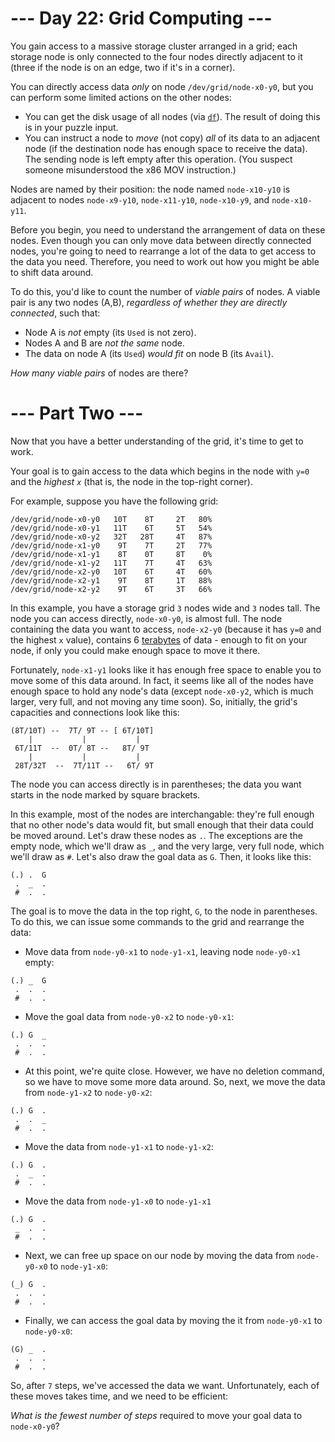 ﻿# --- Day 22: Grid Computing ---

You gain access to a massive storage cluster arranged in a grid; each storage node is only connected to the four nodes directly adjacent to it (three if the node is on an edge, two if it's in a corner).

You can directly access data *only* on node ```/dev/grid/node-x0-y0```, but you can perform some limited actions on the other nodes:


* You can get the disk usage of all nodes (via [```df```](https://en.wikipedia.org/wiki/Df_(Unix)#Example)).
The result of doing this is in your puzzle input.
* You can instruct a node to *move* (not copy) *all* of its data to an adjacent node (if the destination node has enough space to receive the data). The sending node is left empty after this operation.
(You suspect someone misunderstood the x86 MOV instruction.)


Nodes are named by their position: the node named ```node-x10-y10``` is adjacent to nodes ```node-x9-y10```, ```node-x11-y10```, ```node-x10-y9```, and ```node-x10-y11```.

Before you begin, you need to understand the arrangement of data on these nodes. Even though you can only move data between directly connected nodes, you're going to need to rearrange a lot of the data to get access to the data you need.  Therefore, you need to work out how you might be able to shift data around.

To do this, you'd like to count the number of *viable pairs* of nodes.  A viable pair is any two nodes (A,B), *regardless of whether they are directly connected*, such that:


* Node A is *not* empty (its ```Used``` is not zero).
* Nodes A and B are *not the same* node.
* The data on node A (its ```Used```) *would fit* on node B (its ```Avail```).


*How many viable pairs* of nodes are there?

# --- Part Two ---

Now that you have a better understanding of the grid, it's time to get to work.

Your goal is to gain access to the data which begins in the node with ```y=0``` and the *highest ```x```* (that is, the node in the top-right corner).

For example, suppose you have the following grid:

```Filesystem            Size  Used  Avail  Use%
/dev/grid/node-x0-y0   10T    8T     2T   80%
/dev/grid/node-x0-y1   11T    6T     5T   54%
/dev/grid/node-x0-y2   32T   28T     4T   87%
/dev/grid/node-x1-y0    9T    7T     2T   77%
/dev/grid/node-x1-y1    8T    0T     8T    0%
/dev/grid/node-x1-y2   11T    7T     4T   63%
/dev/grid/node-x2-y0   10T    6T     4T   60%
/dev/grid/node-x2-y1    9T    8T     1T   88%
/dev/grid/node-x2-y2    9T    6T     3T   66%
```

In this example, you have a storage grid ```3``` nodes wide and ```3``` nodes tall.  The node you can access directly, ```node-x0-y0```, is almost full. The node containing the data you want to access, ```node-x2-y0``` (because it has ```y=0``` and the highest ```x``` value), contains 6 [terabytes](https://en.wikipedia.org/wiki/Terabyte) of data - enough to fit on your node, if only you could make enough space to move it there.

Fortunately, ```node-x1-y1``` looks like it has enough free space to enable you to move some of this data around.  In fact, it seems like all of the nodes have enough space to hold any node's data (except ```node-x0-y2```, which is much larger, very full, and not moving any time soon). So, initially, the grid's capacities and connections look like this:

```
(8T/10T) --  7T/ 9T -- [ 6T/10T]
    |           |           |
 6T/11T  --  0T/ 8T --   8T/ 9T
    |           |           |
 28T/32T  --  7T/11T --   6T/ 9T
```

The node you can access directly is in parentheses; the data you want starts in the node marked by square brackets.

In this example, most of the nodes are interchangable: they're full enough that no other node's data would fit, but small enough that their data could be moved around. Let's draw these nodes as ```.```. The exceptions are the empty node, which we'll draw as ```_```, and the very large, very full node, which we'll draw as ```#```. Let's also draw the goal data as ```G```. Then, it looks like this:

```
(.) .  G
 .  _  .
 #  .  .
```

The goal is to move the data in the top right, ```G```, to the node in parentheses. To do this, we can issue some commands to the grid and rearrange the data:


* Move data from ```node-y0-x1``` to ```node-y1-x1```, leaving node ```node-y0-x1``` empty:
```
(.) _  G
 .  .  .
 #  .  .
```
* Move the goal data from ```node-y0-x2``` to ```node-y0-x1```:
```
(.) G  _
 .  .  .
 #  .  .
```
* At this point, we're quite close. However, we have no deletion command, so we have to move some more data around. So, next, we move the data from ```node-y1-x2``` to ```node-y0-x2```:
```
(.) G  .
 .  .  _
 #  .  .
```
* Move the data from ```node-y1-x1``` to ```node-y1-x2```:
```
(.) G  .
 .  _  .
 #  .  .
```
* Move the data from ```node-y1-x0``` to ```node-y1-x1```
```
(.) G  .
 _  .  .
 #  .  .
```
* Next, we can free up space on our node by moving the data from ```node-y0-x0``` to ```node-y1-x0```:
```
(_) G  .
 .  .  .
 #  .  .
```

* Finally, we can access the goal data by moving the it from ```node-y0-x1``` to ```node-y0-x0```:
```
(G) _  .
 .  .  .
 #  .  .
```

So, after ```7``` steps, we've accessed the data we want. Unfortunately, each of these moves takes time, and we need to be efficient:

*What is the fewest number of steps* required to move your goal data to ```node-x0-y0```?